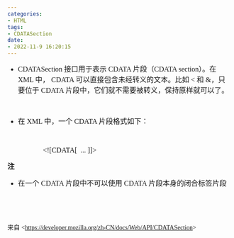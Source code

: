```yaml
---
categories:
- HTML
tags:
- CDATASection
date:
- 2022-11-9 16:20:15
---
```


<ul style="list-style-type:disc">
    <li><span style="font-size:12.0pt"><span style="font-family:&quot;Comic Sans MS&quot;">CDATASection
            </span></span><span style="font-size:12.0pt"><span
                style="font-family:&quot;Microsoft YaHei UI&quot;">接口用于表示</span></span><span
            style="font-size:12.0pt"><span style="font-family:&quot;Comic Sans MS&quot;"> CDATA </span></span><span
            style="font-size:12.0pt"><span style="font-family:&quot;Microsoft YaHei UI&quot;">片段（</span></span><span
            style="font-size:12.0pt"><span style="font-family:&quot;Comic Sans MS&quot;">CDATA
                section</span></span><span style="font-size:12.0pt"><span
                style="font-family:&quot;Microsoft YaHei UI&quot;">）。在</span></span><span style="font-size:12.0pt"><span
                style="font-family:&quot;Comic Sans MS&quot;"> XML </span></span><span style="font-size:12.0pt"><span
                style="font-family:&quot;Microsoft YaHei UI&quot;">中，</span></span><span style="font-size:12.0pt"><span
                style="font-family:&quot;Comic Sans MS&quot;"> CDATA </span></span><span style="font-size:12.0pt"><span
                style="font-family:&quot;Microsoft YaHei UI&quot;">可以直接包含未经转义的文本。比如</span></span><span
            style="font-size:12.0pt"><span style="font-family:&quot;Comic Sans MS&quot;"> &lt; </span></span><span
            style="font-size:12.0pt"><span style="font-family:&quot;Microsoft YaHei UI&quot;">和</span></span><span
            style="font-size:12.0pt"><span style="font-family:&quot;Comic Sans MS&quot;"> &amp;</span></span><span
            style="font-size:12.0pt"><span style="font-family:&quot;Microsoft YaHei UI&quot;">，只要位于</span></span><span
            style="font-size:12.0pt"><span style="font-family:&quot;Comic Sans MS&quot;"> CDATA </span></span><span
            style="font-size:12.0pt"><span
                style="font-family:&quot;Microsoft YaHei UI&quot;">片段中，它们就不需要被转义，保持原样就可以了。</span></span></li>
</ul>

<p><span style="font-size:12.0pt"><span style="font-family:&quot;Comic Sans MS&quot;">&nbsp;</span></span></p>

<ul style="list-style-type:disc">
    <li><span style="font-size:12.0pt"><span style="font-family:&quot;Microsoft YaHei UI&quot;">在</span></span><span
            style="font-size:12.0pt"><span style="font-family:&quot;Comic Sans MS&quot;"> XML </span></span><span
            style="font-size:12.0pt"><span style="font-family:&quot;Microsoft YaHei UI&quot;">中，一个</span></span><span
            style="font-size:12.0pt"><span style="font-family:&quot;Comic Sans MS&quot;"> CDATA </span></span><span
            style="font-size:12.0pt"><span style="font-family:&quot;Microsoft YaHei UI&quot;">片段格式如下：</span></span></li>
</ul>

<p><span style="font-size:12.0pt"><span style="font-family:&quot;Comic Sans MS&quot;">&nbsp;</span></span></p>

<p style="margin-left:80px"><span style="font-size:12.0pt"><span
            style="font-family:&quot;Comic Sans MS&quot;">&lt;![CDATA[&nbsp; ... ]]&gt;</span></span></p>

<p><span style="font-size:12.0pt"><span
            style="font-family:&quot;Microsoft YaHei UI&quot;"><strong>注</strong></span></span></p>

<ul style="list-style-type:disc">
    <li><span style="font-size:12.0pt"><span style="font-family:&quot;Microsoft YaHei UI&quot;">在一个</span></span><span
            style="font-size:12.0pt"><span style="font-family:&quot;Comic Sans MS&quot;"> CDATA </span></span><span
            style="font-size:12.0pt"><span
                style="font-family:&quot;Microsoft YaHei UI&quot;">片段中不可以使用</span></span><span
            style="font-size:12.0pt"><span style="font-family:&quot;Comic Sans MS&quot;"> CDATA </span></span><span
            style="font-size:12.0pt"><span style="font-family:&quot;Microsoft YaHei UI&quot;">片段本身的闭合标签片段</span></span>
    </li>
</ul>

<p><span style="font-size:12.0pt"><span style="font-family:&quot;Comic Sans MS&quot;">&nbsp;</span></span></p>

<p><span style="font-size:12.0pt"><span style="font-family:&quot;Comic Sans MS&quot;">&nbsp;</span></span></p>

<p><span style="font-family:&quot;Microsoft YaHei UI&quot;">来自</span><span
        style="font-family:&quot;Comic Sans MS&quot;"> &lt;</span><a
        href="https://developer.mozilla.org/zh-CN/docs/Web/API/CDATASection"><span
            style="font-family:&quot;Comic Sans MS&quot;">https://developer.mozilla.org/zh-CN/docs/Web/API/CDATASection</span></a><span
        style="font-family:&quot;Comic Sans MS&quot;">&gt; </span></p>